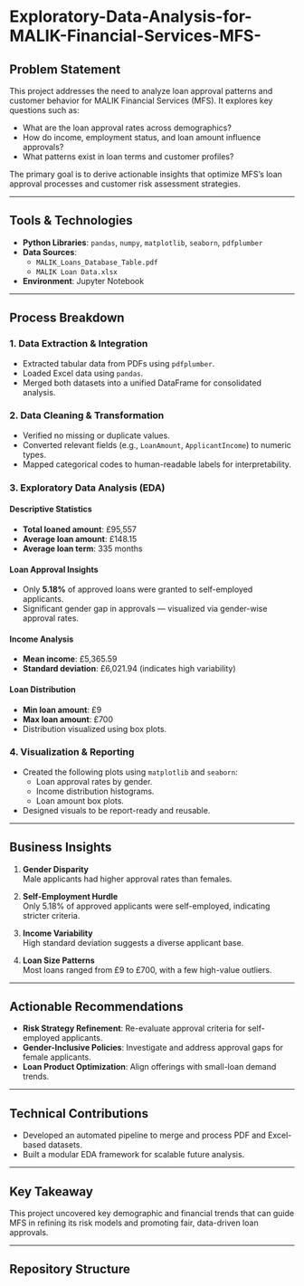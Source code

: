 # Exploratory-Data-Analysis-for-MALIK-Financial-Services-MFS-

## Problem Statement

This project addresses the need to analyze loan approval patterns and customer behavior for MALIK Financial Services (MFS). It explores key questions such as:

- What are the loan approval rates across demographics?
- How do income, employment status, and loan amount influence approvals?
- What patterns exist in loan terms and customer profiles?

The primary goal is to derive actionable insights that optimize MFS’s loan approval processes and customer risk assessment strategies.

---

## Tools & Technologies

- **Python Libraries**: `pandas`, `numpy`, `matplotlib`, `seaborn`, `pdfplumber`
- **Data Sources**: 
  - `MALIK_Loans_Database_Table.pdf`
  - `MALIK Loan Data.xlsx`
- **Environment**: Jupyter Notebook

---

## Process Breakdown

### 1. Data Extraction & Integration

- Extracted tabular data from PDFs using `pdfplumber`.
- Loaded Excel data using `pandas`.
- Merged both datasets into a unified DataFrame for consolidated analysis.

### 2. Data Cleaning & Transformation

- Verified no missing or duplicate values.
- Converted relevant fields (e.g., `LoanAmount`, `ApplicantIncome`) to numeric types.
- Mapped categorical codes to human-readable labels for interpretability.

### 3. Exploratory Data Analysis (EDA)

#### Descriptive Statistics

- **Total loaned amount**: £95,557  
- **Average loan amount**: £148.15  
- **Average loan term**: 335 months

#### Loan Approval Insights

- Only **5.18%** of approved loans were granted to self-employed applicants.
- Significant gender gap in approvals — visualized via gender-wise approval rates.

#### Income Analysis

- **Mean income**: £5,365.59  
- **Standard deviation**: £6,021.94 (indicates high variability)

#### Loan Distribution

- **Min loan amount**: £9  
- **Max loan amount**: £700  
- Distribution visualized using box plots.

### 4. Visualization & Reporting

- Created the following plots using `matplotlib` and `seaborn`:
  - Loan approval rates by gender.
  - Income distribution histograms.
  - Loan amount box plots.
- Designed visuals to be report-ready and reusable.

---

## Business Insights

1. **Gender Disparity**  
   Male applicants had higher approval rates than females.

2. **Self-Employment Hurdle**  
   Only 5.18% of approved applicants were self-employed, indicating stricter criteria.

3. **Income Variability**  
   High standard deviation suggests a diverse applicant base.

4. **Loan Size Patterns**  
   Most loans ranged from £9 to £700, with a few high-value outliers.

---

## Actionable Recommendations

- **Risk Strategy Refinement**: Re-evaluate approval criteria for self-employed applicants.
- **Gender-Inclusive Policies**: Investigate and address approval gaps for female applicants.
- **Loan Product Optimization**: Align offerings with small-loan demand trends.

---

## Technical Contributions

- Developed an automated pipeline to merge and process PDF and Excel-based datasets.
- Built a modular EDA framework for scalable future analysis.

---

## Key Takeaway

This project uncovered key demographic and financial trends that can guide MFS in refining its risk models and promoting fair, data-driven loan approvals.

---

## Repository Structure


